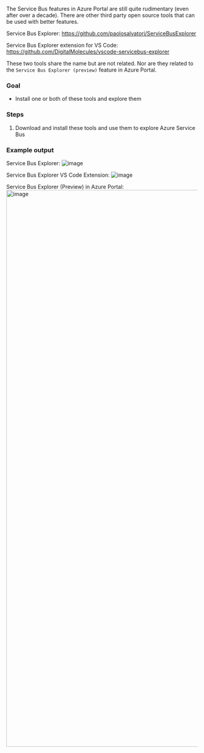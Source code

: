 The Service Bus features in Azure Portal are still quite rudimentary (even after over a decade). There are other third party open source tools that can be used with better features. 

Service Bus Explorer:
https://github.com/paolosalvatori/ServiceBusExplorer

Service Bus Explorer extension for VS Code:
https://github.com/DigitalMolecules/vscode-servicebus-explorer

These two tools share the name but are not related. Nor are they related to the `Service Bus Explorer (preview)` feature in Azure Portal.

### Goal
* Install one or both of these tools and explore them

### Steps
1. Download and install these tools and use them to explore Azure Service Bus


### Example output
Service Bus Explorer:
![image](https://user-images.githubusercontent.com/2921523/156244550-9dbe26b9-92e9-4692-87ee-e3ca7a6b14a0.png)

Service Bus Explorer VS Code Extension:
![image](https://user-images.githubusercontent.com/2921523/156244506-5c380b0e-1ff2-4f1f-a9eb-5735d9277d39.png)

Service Bus Explorer (Preview) in Azure Portal:
<img width="1467" alt="image" src="https://user-images.githubusercontent.com/2921523/156244751-bcd46804-4469-4867-836f-bf7ac25e52c5.png">
